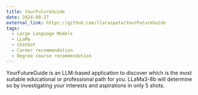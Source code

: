 ```yaml
---
title: YourFutureGuide
date: 2024-09-27
external_link: https://github.com/llaraspata/YourFutureGuide
tags:
  - Large Language Models
  - LLaMa
  - Chatbot
  - Career recommendation
  - Degree course recommendation
---
```


YourFutureGuide is an LLM-based application to discover which is the most suitable educational or professional path for you. LLaMa3-8b will determine so by investigating your interests and aspirations in only 5 shots.

<!--more-->
